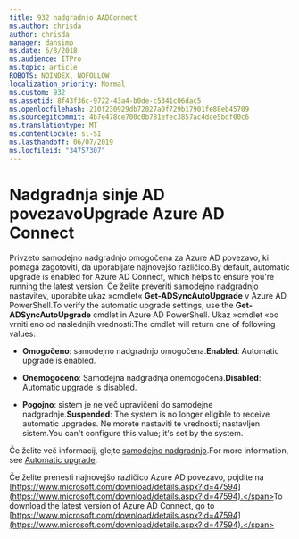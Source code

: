 ```yaml
---
title: 932 nadgradnjo AADConnect
ms.author: chrisda
author: chrisda
manager: dansimp
ms.date: 6/8/2018
ms.audience: ITPro
ms.topic: article
ROBOTS: NOINDEX, NOFOLLOW
localization_priority: Normal
ms.custom: 932
ms.assetid: 8f43f36c-9722-43a4-b0de-c5341c06dac5
ms.openlocfilehash: 210f230929db72027a0f729b17901fe88eb45709
ms.sourcegitcommit: 4b7e478ce700c0b781efec3857ac4dce5bdf00c6
ms.translationtype: MT
ms.contentlocale: sl-SI
ms.lasthandoff: 06/07/2019
ms.locfileid: "34757307"
---
```

# <a name="upgrade-azure-ad-connect"></a><span data-ttu-id="27de4-102">Nadgradnja sinje AD povezavo</span><span class="sxs-lookup"><span data-stu-id="27de4-102">Upgrade Azure AD Connect</span></span>

<span data-ttu-id="27de4-103">Privzeto samodejno nadgradnjo omogočena za Azure AD povezavo, ki pomaga zagotoviti, da uporabljate najnovejšo različico.</span><span class="sxs-lookup"><span data-stu-id="27de4-103">By default, automatic upgrade is enabled for Azure AD Connect, which helps to ensure you're running the latest version.</span></span> <span data-ttu-id="27de4-104">Če želite preveriti samodejno nadgradnjo nastavitev, uporabite ukaz »cmdlet« **Get-ADSyncAutoUpgrade** v Azure AD PowerShell.</span><span class="sxs-lookup"><span data-stu-id="27de4-104">To verify the automatic upgrade settings, use the **Get-ADSyncAutoUpgrade** cmdlet in Azure AD PowerShell.</span></span> <span data-ttu-id="27de4-105">Ukaz »cmdlet «bo vrniti eno od naslednjih vrednosti:</span><span class="sxs-lookup"><span data-stu-id="27de4-105">The cmdlet will return one of following values:</span></span> 

- <span data-ttu-id="27de4-106">**Omogočeno**: samodejno nadgradnjo omogočena.</span><span class="sxs-lookup"><span data-stu-id="27de4-106">**Enabled**: Automatic upgrade is enabled.</span></span>

- <span data-ttu-id="27de4-107">**Onemogočeno**: Samodejna nadgradnja onemogočena.</span><span class="sxs-lookup"><span data-stu-id="27de4-107">**Disabled**: Automatic upgrade is disabled.</span></span>

- <span data-ttu-id="27de4-108">**Pogojno**: sistem je ne več upravičeni do samodejne nadgradnje.</span><span class="sxs-lookup"><span data-stu-id="27de4-108">**Suspended**: The system is no longer eligible to receive automatic upgrades.</span></span> <span data-ttu-id="27de4-109">Ne morete nastaviti te vrednosti; nastavljen sistem.</span><span class="sxs-lookup"><span data-stu-id="27de4-109">You can't configure this value; it's set by the system.</span></span> 

<span data-ttu-id="27de4-110">Če želite več informacij, glejte [samodejno nadgradnjo](https://docs.microsoft.com/azure/active-directory/connect/active-directory-aadconnect-feature-automatic-upgrade).</span><span class="sxs-lookup"><span data-stu-id="27de4-110">For more information, see [Automatic upgrade](https://docs.microsoft.com/azure/active-directory/connect/active-directory-aadconnect-feature-automatic-upgrade).</span></span>

<span data-ttu-id="27de4-111">Če želite prenesti najnovejšo različico Azure AD povezavo, pojdite na [https://www.microsoft.com/download/details.aspx?id=47594](https://www.microsoft.com/download/details.aspx?id=47594).</span><span class="sxs-lookup"><span data-stu-id="27de4-111">To download the latest version of Azure AD Connect, go to [https://www.microsoft.com/download/details.aspx?id=47594](https://www.microsoft.com/download/details.aspx?id=47594).</span></span>
